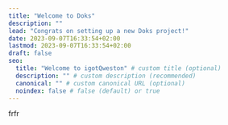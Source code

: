 ```yaml
---
title: "Welcome to Doks"
description: ""
lead: "Congrats on setting up a new Doks project!"
date: 2023-09-07T16:33:54+02:00
lastmod: 2023-09-07T16:33:54+02:00
draft: false
seo:
  title: "Welcome to igotQweston" # custom title (optional)
  description: "" # custom description (recommended)
  canonical: "" # custom canonical URL (optional)
  noindex: false # false (default) or true
---
```


frfr
